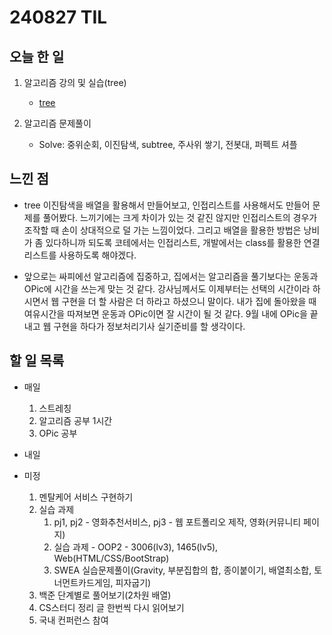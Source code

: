 # 240827 TIL

## 오늘 한 일
1. 알고리즘 강의 및 실습(tree)
    - [tree](../ALGORITHM/tree.md)

2. 알고리즘 문제풀이
    - Solve: 중위순회, 이진탐색, subtree, 주사위 쌓기, 전봇대, 퍼펙트 셔플

## 느낀 점
- tree 이진탐색을 배열을 활용해서 만들어보고, 인접리스트를 사용해서도 만들어 문제를 풀어봤다. 느끼기에는 크게 차이가 있는 것 같진 않지만 인접리스트의 경우가 조작할 때 손이 상대적으로 덜 가는 느낌이었다. 그리고 배열을 활용한 방법은 낭비가 좀 있다하니까 되도록 코테에서는 인접리스트, 개발에서는 class를 활용한 연결리스트를 사용하도록 해야겠다.

- 앞으로는 싸피에선 알고리즘에 집중하고, 집에서는 알고리즘을 풀기보다는 운동과 OPic에 시간을 쓰는게 맞는 것 같다. 강사님께서도 이제부터는 선택의 시간이라 하시면서 웹 구현을 더 할 사람은 더 하라고 하셨으니 말이다. 내가 집에 돌아왔을 때 여유시간을 따져보면 운동과 OPic이면 잘 시간이 될 것 같다. 9월 내에 OPic을 끝내고 웹 구현을 하다가 정보처리기사 실기준비를 할 생각이다.

## 할 일 목록
 - 매일
    1. 스트레칭
    2. 알고리즘 공부 1시간
    3. OPic 공부

 - 내일

 - 미정
    1. 멘탈케어 서비스 구현하기
    2. 실습 과제
        1. pj1, pj2 - 영화추천서비스, pj3 - 웹 포트폴리오 제작, 영화(커뮤니티 페이지)
        2. 실습 과제 - OOP2 - 3006(lv3), 1465(lv5), Web(HTML/CSS/BootStrap)
        3. SWEA 실습문제풀이(Gravity, 부분집합의 합, 종이붙이기, 배열최소합, 토너먼트카드게임, 피자굽기)
    3. 백준 단계별로 풀어보기(2차원 배열)
    4. CS스터디 정리 글 한번씩 다시 읽어보기
    5. 국내 컨퍼런스 참여